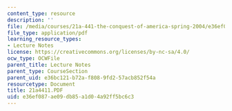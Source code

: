 ```yaml
---
content_type: resource
description: ''
file: /media/courses/21a-441-the-conquest-of-america-spring-2004/e36ef087ae09db85a1d04a92ff5bc6c3_21a4411.PDF
file_type: application/pdf
learning_resource_types:
- Lecture Notes
license: https://creativecommons.org/licenses/by-nc-sa/4.0/
ocw_type: OCWFile
parent_title: Lecture Notes
parent_type: CourseSection
parent_uid: e36bc121-b72a-f808-9fd2-57acb852f54a
resourcetype: Document
title: 21a4411.PDF
uid: e36ef087-ae09-db85-a1d0-4a92ff5bc6c3
---
```

